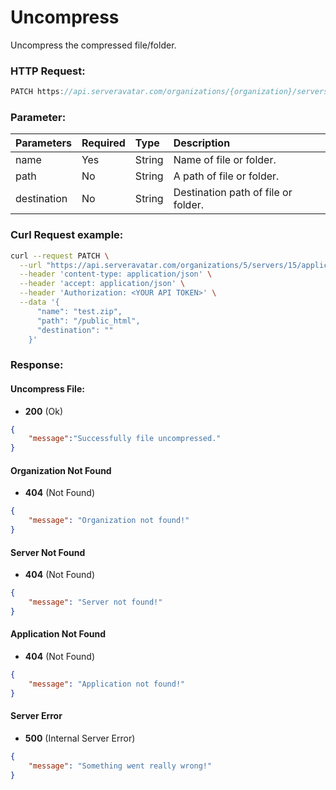# Uncompress

Uncompress the compressed file/folder.

### HTTP Request:
```js
PATCH https://api.serveravatar.com/organizations/{organization}/servers/{server}/applications/{application}/file-managers/file/uncompress
```

### Parameter:

| Parameters     | Required | Type      | Description      |
|:------------- |:------------- |:--------------|:----------------- |
| name | Yes | String | Name of file or folder. |
| path | No | String | A path of file or folder. |
| destination | No | String | Destination path of file or folder. |


### Curl Request example:

```sh
curl --request PATCH \
  --url "https://api.serveravatar.com/organizations/5/servers/15/applications/92/file-managers/file/uncompress" \
  --header 'content-type: application/json' \
  --header 'accept: application/json' \
  --header 'Authorization: <YOUR API TOKEN>' \
  --data '{
      "name": "test.zip",
      "path": "/public_html",
      "destination": ""
    }'
```

### Response:

#### Uncompress File:

- __200__ (Ok)

```json
{
    "message":"Successfully file uncompressed."
}
```

#### Organization Not Found
- __404__ (Not Found)

```json
{
    "message": "Organization not found!"
}
```

#### Server Not Found
- __404__ (Not Found)

```json
{
    "message": "Server not found!"
}
```

#### Application Not Found
- __404__ (Not Found)

```json
{
    "message": "Application not found!"
}
```

#### Server Error
- __500__ (Internal Server Error)
```json
{
    "message": "Something went really wrong!"
}
```
